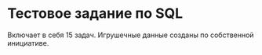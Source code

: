 # Тестовое задание по SQL

Включает в себя 15 задач. Игрушечные данные созданы по собственной инициативе. 
